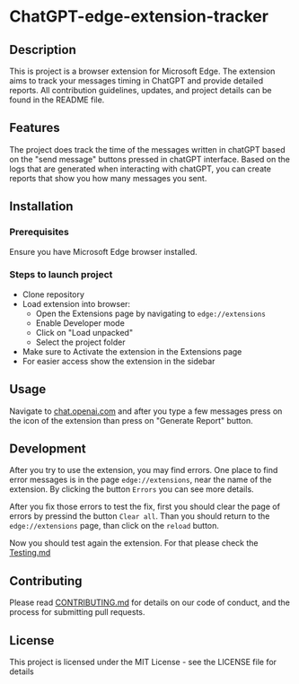 # ChatGPT-edge-extension-tracker

## Description
This is project is a browser extension for Microsoft Edge. The extension aims to track your messages timing in ChatGPT and provide detailed reports. All contribution guidelines, updates, and project details can be found in the README file.

## Features
The project does track the time of the messages written in chatGPT based on the "send message" buttons pressed in chatGPT interface.
Based on the logs that are generated when interacting with chatGPT, you can create reports that show you how many messages you sent.

## Installation

### Prerequisites
 Ensure you have Microsoft Edge browser installed.

### Steps to launch project

- Clone repository
- Load extension into browser:
  - Open the Extensions page by navigating to `edge://extensions`
  - Enable Developer mode
  - Click on "Load unpacked"
  - Select the project folder
- Make sure to Activate the extension in the Extensions page
- For easier access show the extension in the sidebar

## Usage

Navigate to [chat.openai.com](https://chat.openai.com/) and after you type a few messages press on the icon of the extension than press on "Generate Report" button.

## Development

After you try to use the extension, you may find errors.
One place to find error messages is in the page `edge://extensions`, near the name of the extension. By clicking the button `Errors` you can see more details.

After you fix those errors to test the fix, first you should clear the page of errors by pressind the button `Clear all`. Than you should return to the `edge://extensions` page, than click on the `reload` button. 

Now you should test again the extension. For that please check the [Testing.md](Testing.md)


## Contributing

Please read [CONTRIBUTING.md](CONTRIBUTING.md) for details on our code of conduct, and the process for submitting pull requests.

## License 

This project is licensed under the MIT License - see the LICENSE file for details